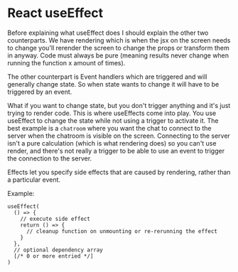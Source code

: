 # React useEffect

Before explaining what useEffect does I should explain the other two counterparts. We have rendering which is when the jsx on the screen needs to change you'll rerender the screen to change the props or transform them in anyway. Code must always be pure (meaning results never change when running the function x amount of times).

The other counterpart is Event handlers which are triggered and will generally change state. So when state wants to change it will have to be triggered by an event.

What if you want to change state, but you don't trigger anything and it's just trying to render code. This is where useEffects come into play. You use useEffect to change the state while not using a trigger to activate it. The best example is a `chatroom` where you want the chat to connect to the server when the chatroom is visible on the screen. Connecting to the server isn't a pure calculation (which is what rendering does) so you can't use render, and there's not really a trigger to be able to use an event to trigger the connection to the server.

Effects let you specify side effects that are caused by rendering, rather than a particular event.

Example:

```
useEffect(
  () => {
    // execute side effect
    return () => {
      // cleanup function on unmounting or re-rerunning the effect
    }
  },
  // optional dependency array
  [/* 0 or more entried */]
)
```
